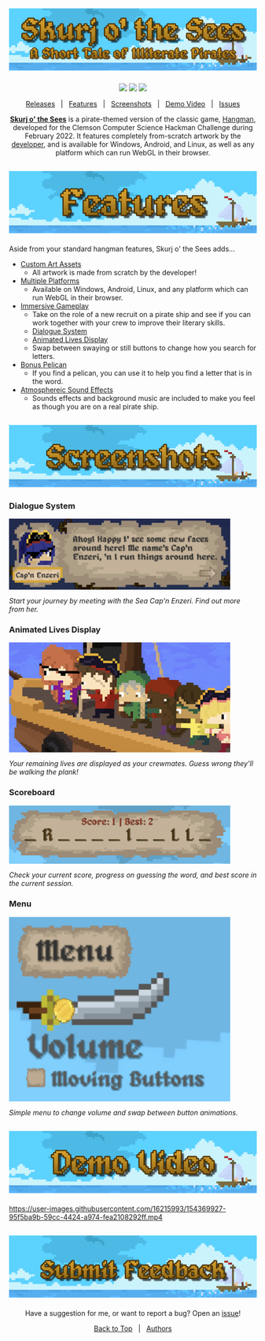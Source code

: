 <h1 id="topBanner"align="center">
  <img src=".github/READMEBanner.png" alt="Hackman banner" />
</h1>

<div align="center">

[![](https://img.shields.io/github/v/tag/maxheyn/hackman?color=41aee7&label=latest%20release&logo=Github)](https://github.com/maxheyn/hackman/releases/latest) [![](https://img.shields.io/github/last-commit/maxheyn/hackman?color=41aee7&label=latest%20commit&logo=Github)](https://github.com/maxheyn/hackman/commits/main) [![](https://img.shields.io/github/issues/maxheyn/hackman?color=41aee7&logo=Github)](https://github.com/maxheyn/hackman/issues)

[Releases][release]&nbsp;&nbsp;&nbsp;|&nbsp;&nbsp;&nbsp;[Features](#features)&nbsp;&nbsp;&nbsp;|&nbsp;&nbsp;&nbsp;[Screenshots](#screenshots)&nbsp;&nbsp;&nbsp;|&nbsp;&nbsp;&nbsp;[Demo Video](#demo)&nbsp;&nbsp;&nbsp;|&nbsp;&nbsp;&nbsp;[Issues][issues]


**[Skurj o' the Sees](https://maxheyn.github.io/hackman)** is a pirate-themed version of the classic game, [Hangman](https://en.wikipedia.org/wiki/Hangman), developed for the Clemson Computer Science Hackman Challenge during February 2022. It features completely from-scratch artwork by the [developer](https://github.com/maxheyn), and is available for Windows, Android, and Linux, as well as any platform which can run WebGL in their browser.

</div>

<h2 id="features" align="center">  
  <img src=".github/Features.png" alt="features header">
</h2>

Aside from your standard hangman features, Skurj o' the Sees adds...

- [Custom Art Assets][art]
    - All artwork is made from scratch by the developer!
- [Multiple Platforms][release]
    - Available on Windows, Android, Linux, and any platform which can run WebGL in their browser.
- [Immersive Gameplay](#demo)
    - Take on the role of a new recruit on a pirate ship and see if you can work together with your crew to improve their literary skills.
    - [Dialogue System](#dialogue)
    - [Animated Lives Display](#lives)
    - Swap between swaying or still buttons to change how you search for letters.
- [Bonus Pelican](#demo)
    - If you find a pelican, you can use it to help you find a letter that is in the word.
- [Atmosphereic Sound Effects](#demo)
    - Sounds effects and background music are included to make you feel as though you are on a real pirate ship.


<h2 id="screenshots" align="center">  
  <img src=".github/Screenshots.png" alt="screenshots header">
</h2>

<p align="center" id="dialogue">
  <h3>Dialogue System</h3>

  <img src=".github/Dialogue.PNG" alt="dialoguesss" width=450px align="center">
    
  *Start your journey by meeting with the Sea Cap'n Enzeri. Find out more from her.*
</p>

<p align="center" id="lives">
  <h3>Animated Lives Display</h3>

  <img src=".github/Lives.PNG" alt="livesss" width=450px align="center">

  *Your remaining lives are displayed as your crewmates. Guess wrong they'll be walking the plank!* 
</p>

<p align="center" id="scoreboard">
  <h3>Scoreboard</h3>

  <img src=".github/Scoreboard.PNG" alt="scoreboardss" width=450px align="center">

  *Check your current score, progress on guessing the word, and best score in the current session.*
</p>


<p align="center" id="menu">
  <h3>Menu</h3>

  <img src=".github/Menu.PNG" alt="menuss" width=450px align="center">

  *Simple menu to change volume and swap between button animations.*
</p>

<h2 align="center" id="demo">  
  <img src=".github/DemoVideo.png" alt="demo header">
</h2>

https://user-images.githubusercontent.com/16215993/154369927-95f5ba9b-59cc-4424-a974-fea2108292ff.mp4

<h2 id="feedback" align="center">
  <a href="https://github.com/maxheyn/hackman/issues">
  <img src=".github/Issues.png" alt="feedback header">
  </a>
</h2>

<div align="center">

Have a suggestion for me, or want to report a bug? Open an [issue][issues]!

[Back to Top](#topBanner)&nbsp;&nbsp;&nbsp;|&nbsp;&nbsp;&nbsp;[Authors](https://github.com/maxheyn/hackman/graphs/contributors)

</div>

[release]:https://github.com/maxheyn/hackman/releases/latest "Latest Release (external link)"
[issues]:https://github.com/maxheyn/hackman/issues "Issues (external link)"
[art]:https://instagram.com/_maxyp00/ "Art (external link)"

